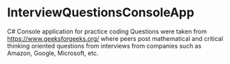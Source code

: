 # InterviewQuestionsConsoleApp
C# Console application for practice coding
Questions were taken from https://www.geeksforgeeks.org/ where peers post mathematical and critical thinking oriented questions 
from interviews from companies such as Amazon, Google, Microsoft, etc.
